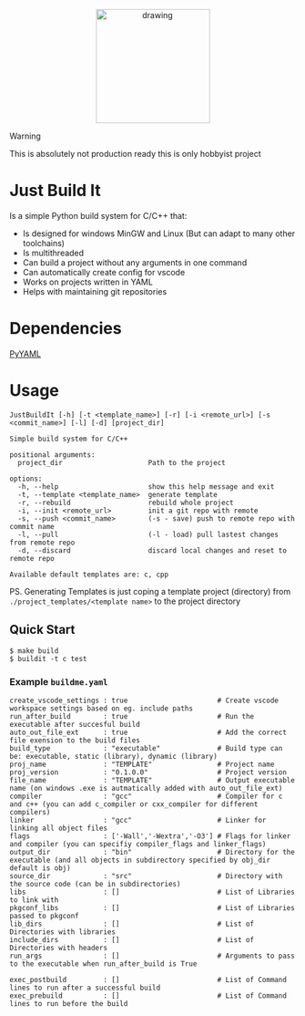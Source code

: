 <p align="center">
<img src="BuildIt.png" alt="drawing" width="200"/>
</p>

> [!WARNING]
> This is absolutely not production ready this is only hobbyist project

# Just Build It

Is a simple Python build system for C/C++ that:
- Is designed for windows MinGW and Linux (But can adapt to many other toolchains)
- Is multithreaded
- Can build a project without any arguments in one command
- Can automatically create config for vscode
- Works on projects written in YAML
- Helps with maintaining git repositories

# Dependencies

[PyYAML](https://pypi.org/project/PyYAML/)

# Usage

```
JustBuildIt [-h] [-t <template_name>] [-r] [-i <remote_url>] [-s <commit_name>] [-l] [-d] [project_dir]

Simple build system for C/C++

positional arguments:
  project_dir                     Path to the project

options:
  -h, --help                      show this help message and exit
  -t, --template <template_name>  generate template
  -r, --rebuild                   rebuild whole project
  -i, --init <remote_url>         init a git repo with remote
  -s, --push <commit_name>        (-s - save) push to remote repo with commit name
  -l, --pull                      (-l - load) pull lastest changes from remote repo
  -d, --discard                   discard local changes and reset to remote repo

Available default templates are: c, cpp
```

PS. Generating Templates is just coping a template project (directory) from `./project_templates/<template name>` to the project directory

## Quick Start

```console
$ make build
$ buildit -t c test
```

### Example `buildme.yaml`

```
create_vscode_settings : true                      # Create vscode workspace settings based on eg. include paths
run_after_build        : true                      # Run the executable after succesful build
auto_out_file_ext      : true                      # Add the correct file exension to the build files
build_type             : "executable"              # Build type can be: executable, static (library), dynamic (library)
proj_name              : "TEMPLATE"                # Project name
proj_version           : "0.1.0.0"                 # Project version
file_name              : "TEMPLATE"                # Output executable name (on windows .exe is autmatically added with auto_out_file_ext)
compiler               : "gcc"                     # Compiler for c and c++ (you can add c_compiler or cxx_compiler for different compilers)
linker                 : "gcc"                     # Linker for linking all object files
flags                  : ['-Wall','-Wextra','-O3'] # Flags for linker and compiler (you can specifiy compiler_flags and linker_flags)
output_dir             : "bin"                     # Directory for the executable (and all objects in subdirectory specified by obj_dir default is obj)
source_dir             : "src"                     # Directory with the source code (can be in subdirectories)
libs                   : []                        # List of Libraries to link with
pkgconf_libs           : []                        # List of Libraries passed to pkgconf
lib_dirs               : []                        # List of Directories with libraries
include_dirs           : []                        # List of Directories with headers
run_args               : []                        # Arguments to pass to the executable when run_after_build is True

exec_postbuild         : []                        # List of Command lines to run after a successful build
exec_prebuild          : []                        # List of Command lines to run before the build

```